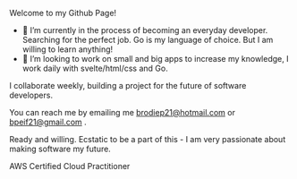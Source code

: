 Welcome to my Github Page!


- 🔭 I’m currently in the process of becoming an everyday developer. Searching for the perfect job.  Go is my language of choice. But I am willing to learn anything!
- 👯 I’m looking to work on small and big apps to increase my knowledge, I work daily with svelte/html/css and Go.

I collaborate weekly, building a project for the future of software developers. 


You can reach me by emailing me brodiep21@hotmail.com or bpeif21@gmail.com .


Ready and willing. Ecstatic to be a part of this - I am very passionate about making software my future. 


AWS Certified Cloud Practitioner 
